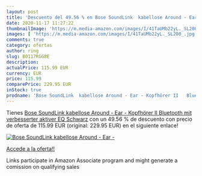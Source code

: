 ```yaml
---
layout: post
title: 'Descuento del 49.56 % en Bose SoundLink  kabellose Around - Ear -'
date: 2020-11-17 11:27:22
thumbnailImage: 'https://m.media-amazon.com/images/I/41TaUMb22yL._SL200_.jpg'
images: [ 'https://m.media-amazon.com/images/I/41TaUMb22yL._SL200_.jpg' ]
comments: true
category: ofertas
author: ring
slug: B0117RGG8E
description:
actualPrice: 115.99 EUR
currency: EUR
price: 115.99
comparePrice: 229.95 EUR
inStock: true
prodname: 'Bose SoundLink  kabellose Around - Ear - Kopfhörer II   Bluetooth mit verbesserter aktiver EQ   Schwarz'
---
```


Tienes [Bose SoundLink  kabellose Around - Ear - Kopfhörer II   Bluetooth mit verbesserter aktiver EQ   Schwarz](https://www.amazon.de/dp/B0117RGG8E/?tag=tolees0ca-21) con un 49.56 % de descuento con precio de oferta de 115.99 EUR (original: 229.95 EUR) en el siguiente enlace!

[![Bose SoundLink  kabellose Around - Ear -](https://m.media-amazon.com/images/I/41TaUMb22yL._SL200_.jpg)](https://www.amazon.de/dp/B0117RGG8E/?tag=tolees0ca-21)

[Accede a la oferta!!](https://www.amazon.de/dp/B0117RGG8E/?tag=tolees0ca-21)

Links participate in Amazon Associate program and might generate a comission on qualifying sales


